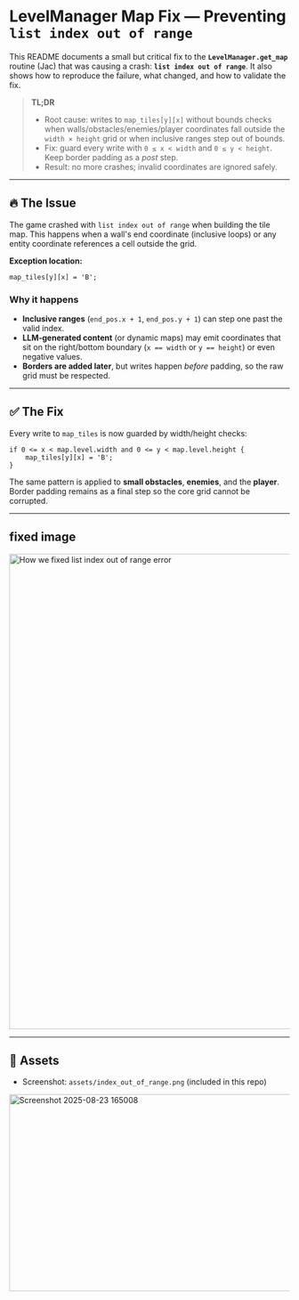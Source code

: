 
# LevelManager Map Fix — Preventing `list index out of range`

This README documents a small but critical fix to the **`LevelManager.get_map`** routine (Jac) that was causing a crash: **`list index out of range`**. It also shows how to reproduce the failure, what changed, and how to validate the fix.

> **TL;DR**
> - Root cause: writes to `map_tiles[y][x]` without bounds checks when walls/obstacles/enemies/player coordinates fall outside the `width × height` grid or when inclusive ranges step out of bounds.  
> - Fix: guard every write with `0 ≤ x < width` and `0 ≤ y < height`. Keep border padding as a *post* step.  
> - Result: no more crashes; invalid coordinates are ignored safely.

---

## 🔥 The Issue

The game crashed with `list index out of range` when building the tile map. This happens when a wall's end coordinate (inclusive loops) or any entity coordinate references a cell outside the grid.


**Exception location:**

```jac
map_tiles[y][x] = 'B';
```

### Why it happens

- **Inclusive ranges** (`end_pos.x + 1`, `end_pos.y + 1`) can step one past the valid index.  
- **LLM‑generated content** (or dynamic maps) may emit coordinates that sit on the right/bottom boundary (`x == width` or `y == height`) or even negative values.  
- **Borders are added later**, but writes happen *before* padding, so the raw grid must be respected.

---

## ✅ The Fix

Every write to `map_tiles` is now guarded by width/height checks:

```jac
if 0 <= x < map.level.width and 0 <= y < map.level.height {
    map_tiles[y][x] = 'B';
}
```

The same pattern is applied to **small obstacles**, **enemies**, and the **player**. Border padding remains as a final step so the core grid cannot be corrupted.

--- 
## fixed image 
<img width="1919" height="854" alt="How we fixed list index out of range error" src="https://github.com/user-attachments/assets/dd13cc67-c333-42e3-b889-4a537faa6fea" />

---


## 📁 Assets

- Screenshot: `assets/index_out_of_range.png` (included in this repo)
<img width="1211" height="354" alt="Screenshot 2025-08-23 165008" src="https://github.com/user-attachments/assets/71345979-e3d6-4e83-982a-f843a79afb17" />
